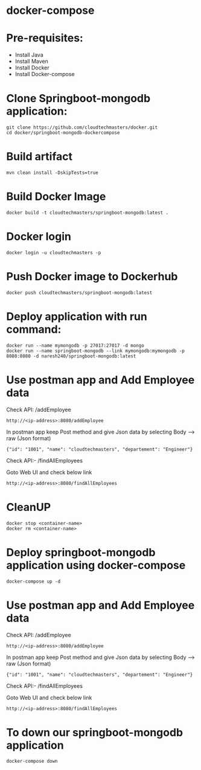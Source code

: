 # docker-compose

# Pre-requisites:
  - Install Java
  - Install Maven
  - Install Docker
  - Install Docker-compose
 
# Clone Springboot-mongodb application:
    git clone https://github.com/cloudtechmasters/docker.git
    cd docker/springboot-mongodb-dockercompose
# Build artifact
    mvn clean install -DskipTests=true
 
# Build Docker Image
    docker build -t cloudtechmasters/springboot-mongodb:latest .
# Docker login
    docker login -u cloudtechmasters -p
# Push Docker image to Dockerhub
    docker push cloudtechmasters/springboot-mongodb:latest
    
# Deploy application with run command:
    docker run --name mymongodb -p 27017:27017 -d mongo
    docker run --name springboot-mongodb --link mymongodb:mymongodb -p 8080:8080 -d naresh240/springboot-mongodb:latest
# Use postman app and Add Employee data
Check API: /addEmployee

    http://<ip-address>:8080/addEmployee
  
In postman app keep Post method and give Json data by selecting Body --> raw (Json format)

    {"id": "1001", "name": "cloudtechmasters", "departement": "Engineer"}
    
Check API:- /findAllEmployees

Goto Web UI and check below link

    http://<ip-address>:8080/findAllEmployees
# CleanUP
    docker stop <container-name>
    docker rm <container-name>
    
# Deploy springboot-mongodb application using docker-compose
    docker-compose up -d
# Use postman app and Add Employee data

Check API: /addEmployee

    http://<ip-address>:8080/addEmployee
  
In postman app keep Post method and give Json data by selecting Body --> raw (Json format)

    {"id": "1001", "name": "cloudtechmasters", "departement": "Engineer"}
    
Check API:- /findAllEmployees

Goto Web UI and check below link

    http://<ip-address>:8080/findAllEmployees
    
# To down our springboot-mongodb application
    docker-compose down
